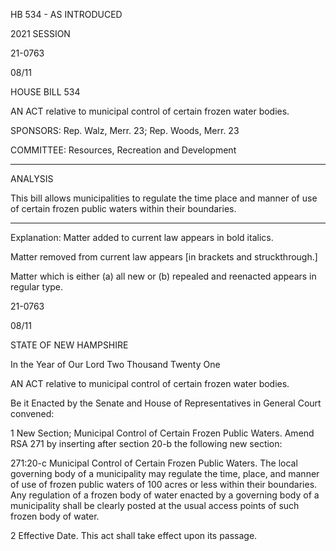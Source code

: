  HB 534 - AS INTRODUCED

 

 

2021 SESSION

 21-0763

 08/11

 

HOUSE BILL 534

 

AN ACT relative to municipal control of certain frozen water bodies.

 

SPONSORS: Rep. Walz, Merr. 23; Rep. Woods, Merr. 23

 

COMMITTEE: Resources, Recreation and Development

 

-----------------------------------------------------------------

 

ANALYSIS

 

 This bill allows municipalities to regulate the time place and manner of use of certain frozen public waters within their boundaries.

 

- - - - - - - - - - - - - - - - - - - - - - - - - - - - - - - - - - - - - - - - - - - - - - - - - - - - - - - - - - - - - - - - - - - - - - - - - - - 

 

Explanation: Matter added to current law appears in bold italics.

 Matter removed from current law appears [in brackets and struckthrough.]

 Matter which is either (a) all new or (b) repealed and reenacted appears in regular type.

 21-0763

 08/11

 

STATE OF NEW HAMPSHIRE

 

In the Year of Our Lord Two Thousand Twenty One

 

AN ACT relative to municipal control of certain frozen water bodies.

 

Be it Enacted by the Senate and House of Representatives in General Court convened:

 

 1 New Section; Municipal Control of Certain Frozen Public Waters. Amend RSA 271 by inserting after section 20-b the following new section:

 271:20-c Municipal Control of Certain Frozen Public Waters. The local governing body of a municipality may regulate the time, place, and manner of use of frozen public waters of 100 acres or less within their boundaries. Any regulation of a frozen body of water enacted by a governing body of a municipality shall be clearly posted at the usual access points of such frozen body of water.

 2 Effective Date. This act shall take effect upon its passage.

